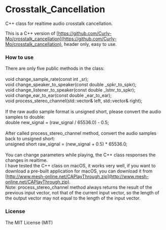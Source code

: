 # Crosstalk_Cancellation
C++ class for realtime audio crosstalk cancellation.

This is a C++ version of [https://github.com/Curly-Mo/crosstalk_cancellation](https://github.com/Curly-Mo/crosstalk_cancellation), header only, easy to use.

### How to use
There are only five public methods in the class:<br/>
<br/>
void change_sample_rate(const int _sr);<br/>
void change_speaker_to_speaker(const double _spkr_to_spkr);<br/>
void change_listener_to_speaker(const double _lstnr_to_spkr);<br/>
void change_ear_to_ear(const double _ear_to_ear);<br/>
void process_stereo_channel(std::vector<double>& left, std::vector<double>& right);<br/>
<br/>
If the raw audio sample format is unsigned short, please convert the audio samples to double:<br/>
double new_signal = (raw_signal / 65536.0) - 0.5;<br/>
<br/>
After called process_stereo_channel method, convert the audio samples back to unsigned short:<br/>
unsigned short raw_signal = (new_signal + 0.5) * 65536.0;<br/>
<br/>
You can change parameters while playing, the C++ class responses the changes in realtime.
<br/>
I have tested the C++ class on macOS, it works very well, if you want to download a pre-built application for macOS, you can download it from [http://www.mesh-online.net/CAPlayThrough.zip](http://www.mesh-online.net/CAPlayThrough.zip).
<br/>
Note: process_stereo_channel method always returns the result of the previous input vector, not that of the current input vector, so the length of the output vector may not equal to the length of the input vector.

### License
The MIT License (MIT)
